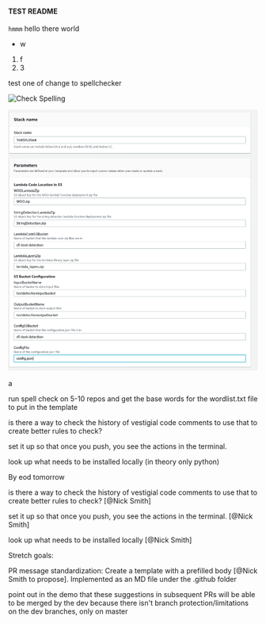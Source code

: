 #### TEST README
`hmmm` hello there world

 - w
1. f
1. 3

test one of change to spellchecker

![Check Spelling](https://github.com/nickssmith/actionsTest/workflows/Check%20Spelling/badge.svg)

![](pic.png)

a


run spell check on 5-10 repos and get the base words for the wordlist.txt file to put in the template

is there a way to check the history of vestigial code comments to use that to create better rules to check?



set it up so that once you push, you see the actions in the terminal.

look up what needs to be installed locally (in theory only python)



By eod tomorrow

is there a way to check the history of vestigial code comments to use that to create better rules to check? [@Nick Smith]

set it up so that once you push, you see the actions in the terminal. [@Nick Smith]

look up what needs to be installed locally [@Nick Smith]


Stretch goals:

PR message standardization: Create a template with a prefilled body [@Nick Smith to propose]. Implemented as an MD file under the .github folder

point out in the demo that these suggestions in subsequent PRs will be able to be merged by the dev because there isn't branch protection/limitations on the dev branches, only on master